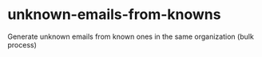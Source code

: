 # unknown-emails-from-knowns
Generate unknown emails from known ones in the same organization (bulk process)
